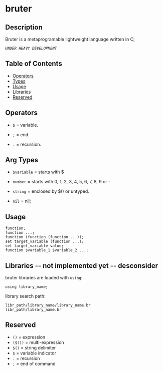 
# bruter

## Description


Bruter is a metaprogramable lightweight language written in C;

*`UNDER HEAVY DEVELOPMENT`*

## Table of Contents

- [Operators](#operators)
- [Types](#types)
- [Usage](#usage)
- [Libraries](#libraries)
- [Reserved](#reserved)

## Operators


- `$` = variable.

- `;` = end.

- `.` = recursion.

## Arg Types


- `$variable` = starts with $

- `number` = starts with 0, 1, 2, 3, 4, 5, 6, 7, 8, 9 or -

- `string` = enclosed by $() or untyped.

- `nil` = nil;

## Usage

    function;
    function ...;
    function (function (function ...));
    set target_variable (function ...);
    set target_variable value;
    function $variable_1 $variable_2 ...;

## Libraries -- not implemented yet -- desconsider

bruter libraries are loaded with `using`:

    using library_name;

library search path:

    libr_path/library_name/library_name.br
    libr_path/library_name.br

## Reserved

- `()` = expression
- `($())` = multi-expression
- `$()` = string delimiter
- `$` = variable indicator
- `.` = recursion
- `;` = end of command